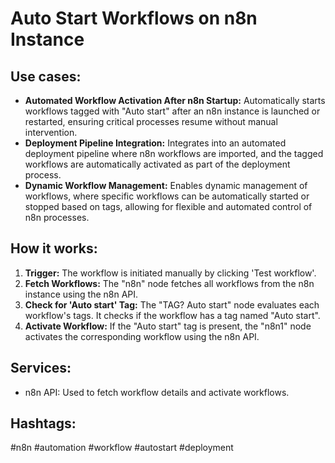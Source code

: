 # Auto Start Workflows on n8n Instance

## Use cases:

- **Automated Workflow Activation After n8n Startup:** Automatically starts workflows tagged with "Auto start" after an n8n instance is launched or restarted, ensuring critical processes resume without manual intervention.
- **Deployment Pipeline Integration:** Integrates into an automated deployment pipeline where n8n workflows are imported, and the tagged workflows are automatically activated as part of the deployment process.
- **Dynamic Workflow Management:** Enables dynamic management of workflows, where specific workflows can be automatically started or stopped based on tags, allowing for flexible and automated control of n8n processes.

## How it works:

1.  **Trigger:** The workflow is initiated manually by clicking 'Test workflow'.
2.  **Fetch Workflows:** The "n8n" node fetches all workflows from the n8n instance using the n8n API.
3.  **Check for 'Auto start' Tag:** The "TAG? Auto start" node evaluates each workflow's tags. It checks if the workflow has a tag named "Auto start".
4.  **Activate Workflow:** If the "Auto start" tag is present, the "n8n1" node activates the corresponding workflow using the n8n API.

## Services:

-   n8n API: Used to fetch workflow details and activate workflows.

## Hashtags:

#n8n #automation #workflow #autostart #deployment
